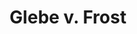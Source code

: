 ---
title: "Glebe v. Frost"
draft: true
citation: "574 U.S. 21"
docket: "14-95"
publishdate: "2014-11-17"
argdate: "not argued"
tags: ["habeas corpus"]
summary: "Respondent was not entitled to habeas relief on the ground that the Washington Supreme Court unreasonably applied clearly established federal law by failing to classify the trial court’s closing-argument restriction as structural error, since none of this Court’s cases clearly requires including such an improper restriction in the structural error category."
---